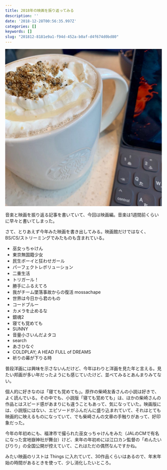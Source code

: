 ```yaml
---
title: 2018年の映画を振り返ってみる
description: ''
date: '2018-12-28T00:56:35.997Z'
categories: []
keywords: []
slug: "201812-8181e9a1-f94d-452a-b0af-d4f674d0bd80"
---
```

![](1__ID0rCTbMs4rqyTsBActfrA__2x.jpeg)

音楽と映画を振り返る記事を書いていて、今回は映画編。音楽は1週間前くらいに早々と書いてしまった。

さて、とりあえず今年みた映画を書き出してみる。映画館だけではなく、BS/CS/ストリーミングでみたものも含まれている。

*   巫女っちゃけん
*   東京無国籍少女
*   民生ボーイと狂わせガール
*   パーフェクトレボリューション
*   二重生活
*   トリガール！
*   勝手にふるえてろ
*   我がチーム墜落事故からの復活 mossachape
*   世界は今日から君のもの
*   コードブルー
*   カメラを止めるな
*   銀魂2
*   寝ても覚めても
*   SUNNY
*   音量小さいんだよタコ
*   search
*   あさひなぐ
*   COLDPLAY; A HEAD FULL of DREAMS
*   祈りの幕が下りる時

普段洋画には興味を示さないんだけど、今年はわりと洋画を見た年と言える。見たい邦画が多い年だったようにも感じていたけど、並べてみるとあんまりみてない。

個人的に好きなのは「寝ても覚めても」。原作の柴崎友香さんの小説は好きで、よく読んでいる。その中でも、小説版「寝ても覚めても」は、ほかの柴崎さんの作品とはスピード感があまりにも違うこともあって、気になっていた。映画版には、小説版にはない、エピソードがふんだんに盛り込まれていて、それはとても映画的に映えるものになっていて、でも柴崎さんの文章の手触りがあって、好印象だった。

今年の年初めにも、福津市で撮られた巫女っちゃけんをみた（JALのCMで有名になった宮地嶽神社が舞台）けど、来年の年初めには江口カン監督の「めんたいぴりり」の全国公開が控えていて、これはただの偶然なんですかね。

みたい映画のリストは Things に入れていて、30作品くらいはあるので、年末年始の時間があるときを使って、少し消化したいところ。